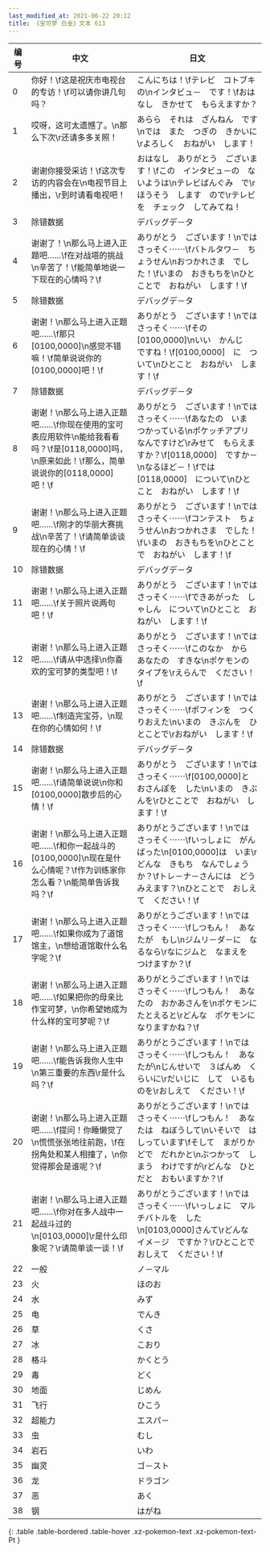 ```yaml
---
last_modified_at: 2021-06-22 20:12
title: 《宝可梦 白金》文本 613
---
```

| 编号 | 中文 | 日文 |
| ---- | ---- | ---- |
| 0 | 你好！\f这是祝庆市电视台的专访！\f可以请你讲几句吗？ | こんにちは！\fテレビ　コトブキ　の\nインタビュ－　です！\fおはなし　きかせて　もらえますか？ |
| 1 | 哎呀，这可太遗憾了。\n那么下次\r还请多多关照！ | あらら　それは　ざんねん　です\nでは　また　つぎの　きかいに\rよろしく　おねがい　します！ |
| 2 | 谢谢你接受采访！\f这次专访的内容会在\n电视节目上播出，\r到时请看电视吧！ | おはなし　ありがとう　ございます！\fこの　インタビュ－の　ないようは\nテレビばんぐみ　で\rほうそう　します　ので\rテレビを　チェック　してみてね！ |
| 3 | 除错数据 | デバッグデ－タ |
| 4 | 谢谢了！\n那么马上进入正题吧……\f在对战塔的挑战\n辛苦了！\f能简单地说一下现在的心情吗？\f | ありがとう　ございます！\nでは　さっそく⋯⋯\fバトルタワ－　ちょうせん\nおつかれさま　でした！\fいまの　おきもちを\nひとことで　おねがい　します！\f |
| 5 | 除错数据 | デバッグデ－タ |
| 6 | 谢谢！\n那么马上进入正题吧……\f那只[0100,0000]\n感觉不错嘛！\f简单说说你的[0100,0000]吧！\f | ありがとう　ございます！\nでは　さっそく⋯⋯\fその　[0100,0000]\nいい　かんじ　ですね！\f[0100,0000]　に　ついて\nひとこと　おねがい　します！\f |
| 7 | 除错数据 | デバッグデ－タ |
| 8 | 谢谢！\n那么马上进入正题吧……\f你现在使用的宝可表应用软件\n能给我看看吗？\f是[0118,0000]吗，\n原来如此！\f那么，简单说说你的[0118,0000]吧！\f | ありがとう　ございます！\nでは　さっそく⋯⋯\fあなたの　いま　つかっている\nポケッチアプリ　なんですけど\rみせて　もらえますか？\f[0118,0000]　ですか－\nなるほど－！\fでは　[0118,0000]　について\nひとこと　おねがい　します！\f |
| 9 | 谢谢！\n那么马上进入正题吧……\f刚才的华丽大赛挑战\n辛苦了！\f请简单谈谈现在的心情！\f | ありがとう　ございます！\nでは　さっそく⋯⋯\fコンテスト　ちょうせん\nおつかれさま　でした！\fいまの　おきもちを\nひとことで　おねがい　します！\f |
| 10 | 除错数据 | デバッグデ－タ |
| 11 | 谢谢！\n那么马上进入正题吧……\f关于照片说两句吧！\f | ありがとう　ございます！\nでは　さっそく⋯⋯\fできあがった　しゃしん　について\nひとこと　おねがい　します！\f |
| 12 | 谢谢！\n那么马上进入正题吧……\f请从中选择\n你喜欢的宝可梦的类型吧！\f | ありがとう　ございます！\nでは　さっそく⋯⋯\fこのなか　から　あなたの　すきな\nポケモンの　タイプを\rえらんで　ください！\f |
| 13 | 谢谢！\n那么马上进入正题吧……\f制造完宝芬，\n现在你的心情如何！\f | ありがとう　ございます！\nでは　さっそく⋯⋯\fポフィンを　つくりおえた\nいまの　きぶんを　ひとことで\rおねがい　します！\f |
| 14 | 除错数据 | デバッグデ－タ |
| 15 | 谢谢！\n那么马上进入正题吧……\f请简单说说\n你和[0100,0000]散步后的心情！\f | ありがとう　ございます！\nでは　さっそく⋯⋯\f[0100,0000]と　おさんぽを　した\nいまの　きぶんを\rひとことで　おねがい　します！\f |
| 16 | 谢谢！\n那么马上进入正题吧……\f和你一起战斗的[0100,0000]\n现在是什么心情呢？\f作为训练家你怎么看？\n能简单告诉我吗？\f | ありがとうございます！\nでは　さっそく⋯⋯\fいっしょに　がんばった\n[0100,0000]は　いま\rどんな　きもち　なんでしょうか？\fトレ－ナ－さんには　どう　みえます？\nひとことで　おしえて　ください！\f |
| 17 | 谢谢！\n那么马上进入正题吧……\f如果你成为了道馆馆主，\n想给道馆取什么名字呢？\f | ありがとうございます！\nでは　さっそく⋯⋯\fしつもん！　あなたが　もし\nジムリ－ダ－に　なるなら\rなにジムと　なまえを　つけますか？\f |
| 18 | 谢谢！\n那么马上进入正题吧……\f如果把你的母亲比作宝可梦，\n你希望她成为什么样的宝可梦呢？\f | ありがとうございます！\nでは　さっそく⋯⋯\fしつもん！　あなたの　おかあさんを\nポケモンに　たとえると\rどんな　ポケモンに　なりますかね？\f |
| 19 | 谢谢！\n那么马上进入正题吧……\f能告诉我你人生中\n第三重要的东西\r是什么吗？\f | ありがとうございます！\nでは　さっそく⋯⋯\fしつもん！　あなたが\nじんせいで　３ばんめ　くらいに\rだいじに　して　いるものを\rおしえて　ください！\f |
| 20 | 谢谢！\n那么马上进入正题吧……\f提问！你睡懒觉了\n慌慌张张地往前跑，\f在拐角处和某人相撞了，\n你觉得那会是谁呢？\f | ありがとうございます！\nでは　さっそく⋯⋯\fしつもん！　あなたは　ねぼうして\nいそいで　はしっています\fそして　まがりかどで　だれかと\nぶつかって　しまう　わけですが\rどんな　ひとだと　おもいますか？\f |
| 21 | 谢谢！\n那么马上进入正题吧……\f你对在多人战中一起战斗过的\n[0103,0000]\r是什么印象呢？\r请简单谈一谈！\f | ありがとうございます！\nでは　さっそく⋯⋯\fいっしょに　マルチバトルを　した\n[0103,0000]さんて\rどんな　イメ－ジ　ですか？\rひとことで　おしえて　ください！\f |
| 22 | 一般 | ノ－マル |
| 23 | 火 | ほのお |
| 24 | 水 | みず |
| 25 | 电 | でんき |
| 26 | 草 | くさ |
| 27 | 冰 | こおり |
| 28 | 格斗 | かくとう |
| 29 | 毒 | どく |
| 30 | 地面 | じめん |
| 31 | 飞行 | ひこう |
| 32 | 超能力 | エスパ－ |
| 33 | 虫 | むし |
| 34 | 岩石 | いわ |
| 35 | 幽灵 | ゴ－スト |
| 36 | 龙 | ドラゴン |
| 37 | 恶 | あく |
| 38 | 钢 | はがね |
{: .table .table-bordered .table-hover .xz-pokemon-text .xz-pokemon-text-Pt }